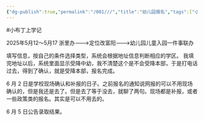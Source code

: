 ```yaml
---
{"dg-publish":true,"permalink":"/001///","title":"幼儿园报名","tags":["小布丁上学记","gardenEntry"]}
---
```


#小布丁上学记



2025年5月12～5月17 浙里办--->定位改富阳--->幼儿园儿童入园一件事联办

填写信息，按自己的条件选择类型，系统会根据地址信息判断相应的学区。
我填完地址以后，系统里面显示受降中幼，我不清楚这个是不会受降本部，于是打电话过去，得到了确认，就是受降本部，报名完成。

6 月 2 日是学校现场确认和补报的日子。之前报名的通知说网报的可以不用现场确认的，但是我还是去了。但是去了等于没去，就聊了两句。现场都是补报，或者一些政策类的报名。其实是可以不用去的。

6 月 5 日公告录取结果。
